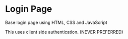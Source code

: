 # Login Page
Base login page using HTML, CSS and JavaScript

This uses client side authentication. (NEVER PREFERRED)
